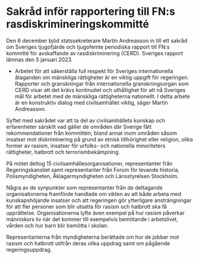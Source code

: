 # Sakråd inför rapportering till FN:s rasdiskrimineringskommitté

Den 6 december bjöd statssekreterare Martin Andreasson in till ett sakråd om Sveriges tjugofjärde och tjugofemte periodiska rapport till FN:s kommitté för avskaffande av rasdiskriminering (CERD). Sveriges rapport lämnas den 5 januari 2023.

- Arbetet för att säkerställa full respekt för Sveriges internationella åtaganden om mänskliga rättigheter är en viktig uppgift för regeringen. Rapporter och granskningar från internationella granskningsorgan som CERD visar att det krävs kontinuitet och uthållighet för att nå Sveriges mål för arbetet med de mänskliga rättigheterna nationellt. I detta arbete är en konstruktiv dialog med civilsamhället viktig, säger Martin Andreasson.

Syftet med sakrådet var att ta del av civilsamhällets kunskap och erfarenheter särskilt vad gäller de områden där Sverige fått rekommendationer från kommittén; bland annat inom områden såsom insatser mot diskriminering på grund av etnisk tillhörighet eller religion, olika former av rasism, insatser för urfolks- och nationella minoriteters rättigheter, hatbrott och terrorismbekämpning.

På mötet deltog 15 civilsamhällesorganisationer, representanter från Regeringskansliet samt representanter från Forum för levande historia, Polismyndigheten, Åklagarmyndigheten och Länsstyrelsen Stockholm.

Några av de synpunkter som representanter från de deltagande organisationerna framförde handlade om vikten av att både arbeta med kunskapshöjande insatser och att regeringen gör ytterligare ansträngningar för att fler personer som blir utsatta för rasism och hatbrott ska få upprättelse. Organisationerna lyfte även exempel på hur rasism påverkar människors liv när det kommer till exempelvis bemötande i arbetslivet, vården och hur barn blir bemötta i skolan.

Representanterna från myndigheterna berättade om hur de jobbar mot rasism och hatbrott utifrån deras olika uppdrag samt om pågående regeringsuppdrag.
